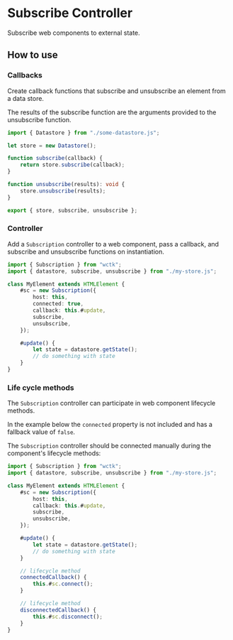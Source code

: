 # Subscribe Controller

Subscribe web components to external state.

## How to use

### Callbacks

Create callback functions that subscribe and unsubscribe an element from a data store.

The results of the subscribe function are the arguments provided to the unsubscribe function.

```ts
import { Datastore } from "./some-datastore.js";

let store = new Datastore();

function subscribe(callback) {
	return store.subscribe(callback);
}

function unsubscribe(results): void {
	store.unsubscribe(results);
}

export { store, subscribe, unsubscribe };
```

### Controller

Add a `Subscription` controller to a web component, pass a callback, and subscribe and unsubscribe functions on instantiation.

```ts
import { Subscription } from "wctk";
import { datastore, subscribe, unsubscribe } from "./my-store.js";

class MyElement extends HTMLElement {
	#sc = new Subscription({
		host: this,
		connected: true,
		callback: this.#update,
		subscribe,
		unsubscribe,
	});

	#update() {
		let state = datastore.getState();
		// do something with state
	}
}
```

### Life cycle methods

The `Subscription` controller can participate in web component lifecycle methods.

In the example below the `connected` property is not included and has a fallback value of `false`.

The `Subscription` controller should be connected manually during the component's lifecycle methods:

```ts
import { Subscription } from "wctk";
import { datastore, subscribe, unsubscribe } from "./my-store.js";

class MyElement extends HTMLElement {
	#sc = new Subscription({
		host: this,
		callback: this.#update,
		subscribe,
		unsubscribe,
	});

	#update() {
		let state = datastore.getState();
		// do something with state
	}

	// lifecycle method
	connectedCallback() {
		this.#sc.connect();
	}

	// lifecycle method
	disconnectedCallback() {
		this.#sc.disconnect();
	}
}
```
